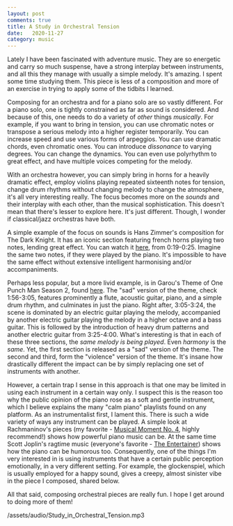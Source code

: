 ```yaml
---
layout: post
comments: true
title: A Study in Orchestral Tension
date:   2020-11-27
category: music
---
```


Lately I have been fascinated with adventure music. They are so energetic and carry so much suspense, have a strong interplay between instruments, and all this they manage with usually a simple melody. It's amazing. I spent some time studying them. This piece is less of a composition and more of an exercise in trying to apply some of the tidbits I learned.

Composing for an orchestra and for a piano solo are so vastly different. For a piano solo, one is tightly constrained as far as sound is considered. And because of this, one needs to do a variety of _other_ things _musically_. For example, if you want to bring in tension, you can use chromatic notes or transpose a serious melody into a higher register temporarily. You can increase speed and use various forms of arpeggios. You can use dramatic chords, even chromatic ones. You can introduce _dissonance_ to varying degrees. You can change the dynamics. You can even use polyrhythm to great effect, and have multiple voices competing for the melody.

With an orchestra however, you can simply bring in horns for a heavily dramatic effect, employ violins playing repeated sixteenth notes for tension, change drum rhythms without changing melody to change the atmosphere, it's all very interesting really. The focus becomes more on the _sounds_ and their interplay with each other, than the musical sophistication. This doesn't mean that there's lesser to explore here. It's just different. Though, I wonder if classical/jazz orchestras have both.

A simple example of the focus on sounds is Hans Zimmer's composition for The Dark Knight. It has an iconic section featuring french horns playing two notes, lending great effect. You can watch it <a href="https://www.youtube.com/watch?v=iGx5a1ifSDs">here</a>, from 0:19-0:25. Imagine the same two notes, if they were played by the piano. It's impossible to have the same effect without extensive intelligent harmonising and/or accompaniments.

Perhaps less popular, but a more livid example, is in Garou's Theme of One Punch Man Season 2, found <a href="https://www.youtube.com/watch?v=TIcT36dKwv8">here</a>. The "sad" version of the theme, check 1:56-3:05, features prominently a flute, acoustic guitar, piano, and a simple drum rhythm, and culminates in just the piano. Right after, 3:05-3:24, the scene is dominated by an electric guitar playing the melody, accompanied by another electric guitar playing the melody in a higher octave and a bass guitar. This is followed by the introduction of heavy drum patterns and another electric guitar from 3:25-4:00. What's interesting is that in each of these three sections, the _same melody is being played_. Even _harmony_ is the _same_. Yet, the first section is released as a "sad" version of the theme. The second and third, form the "violence" version of the theme. It's insane how drastically different the impact can be by simply replacing one set of instruments with another.

However, a certain trap I sense in this approach is that one may be limited in using each instrument in a certain way only. I suspect this is the reason too why the public opinion of the piano rose as a soft and gentle instrument, which I believe explains the many "calm piano" playlists found on any platform. As an instrumentalist first, I lament this. There is such a wide variety of ways any instrument can be played. A simple look at Rachmaninov's pieces (my favorite - <a href="https://www.youtube.com/watch?v=WhLDse5R8dQ">Musical Moment No. 4</a>, highly recommend!) shows how powerful piano music can be. At the same time Scott Joplin's ragtime music (everyone's favorite - <a href="https://www.youtube.com/watch?v=fPmruHc4S9Q">The Entertainer</a>) shows how the piano can be humorous too. Consequently, one of the things I'm very interested in is using instruments that have a certain public perception emotionally, in a very different setting. For example, the glockenspiel, which is usually employed for a happy sound, gives a creepy, almost sinister vibe in the piece I composed, shared below.

All that said, composing orchestral pieces are really fun. I hope I get around to doing more of them!

/assets/audio/Study_in_Orchestral_Tension.mp3
